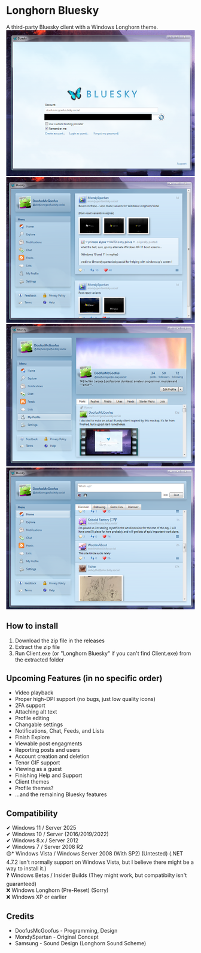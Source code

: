 # Longhorn Bluesky
A third-party Bluesky client with a Windows Longhorn theme.  
    ![A Bluesky client with a skeuomorphic design reminiscent of Windows Longhorn. The login screen is being shown.](tease1.png)
    ![The same client, but now logged in. A post by MondySpartan is open saying "Based on these...I also made variants for Windows Longhorn/Vista!". Attached are boot-screen concepts for pre-reset Windows Longhorn.](tease2.png)
    ![My profile is open.](tease3.png)
    ![The home page of the client. There is a section with four tabs. The first tab, titled "Discover," is selected. Above it is a box for posting, with the default text "Whats Up?".](tease4.png)

## How to install
1. Download the zip file in the releases
2. Extract the zip file
3. Run Client.exe (or "Longhorn Bluesky" if you can't find Client.exe) from the extracted folder

## Upcoming Features (in no specific order)
- Video playback
- Proper high-DPI support (no bugs, just low quality icons)
- 2FA support
- Attaching alt text
- Profile editing
- Changable settings
- Notifications, Chat, Feeds, and Lists
- Finish Explore
- Viewable post engagments
- Reporting posts and users
- Account creation and deletion
- Tenor GIF support
- Viewing as a guest
- Finishing Help and Support
- Client themes
- Profile themes?
- ...and the remaining Bluesky features

## Compatibility
✔ Windows 11 / Server 2025  
✔ Windows 10 / Server (2016/2019/2022)  
✔ Windows 8.x / Server 2012  
✔ Windows 7 / Server 2008 R2  
🟡* Windows Vista / Windows Server 2008 (With SP2) (Untested) (.NET 4.7.2 isn't normally support on Windows Vista, but I believe there might be a way to install it.)  
❓ Windows Betas / Insider Builds (They might work, but compatibilty isn't guaranteed)  
❌ Windows Longhorn (Pre-Reset) (Sorry)  
❌ Windows XP or earlier  

## Credits
- DoofusMcGoofus - Programming, Design  
- MondySpartan - Original Concept  
- Samsung - Sound Design (Longhorn Sound Scheme)  
